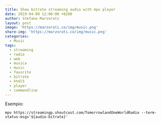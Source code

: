 ```yaml
---
title: Show bitrate streaming audio with mpv player
date: 2019-04-09 12:00:00 +0200
author: Stefano Marzorati
layout: post
image: 'https://marzorati.co/img/music.png'
share-img: 'https://marzorati.co/img/music.png'
categories:
  - Music
tags:
  - streaming
  - radio
  - web
  - musica
  - music
  - favorite
  - bitrate
  - html5
  - player
  - commandline
---
```

Esempio:   

	mpv https://streamingp.shoutcast.com/TomorrowlandOneWorldRadio --term-status-msg='${audio-bitrate}'
